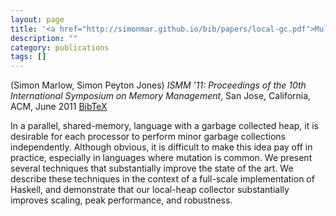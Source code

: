 ```yaml
---
layout: page
title: '<a href="http://simonmar.github.io/bib/papers/local-gc.pdf">Multicore Garbage Collection with Local Heaps</a>'
description: ""
category: publications
tags: []
---
```

(Simon Marlow, Simon Peyton Jones) *ISMM '11: Proceedings of the 10th International Symposium on Memory Management*, San Jose, California, ACM, June 2011 <a href="local-gc-2011.bib">BibTeX</a>

In a parallel, shared-memory, language with a garbage collected heap,
it is desirable for each processor to perform minor garbage
collections independently. Although obvious, it is difficult to make
this idea pay off in practice, especially in languages where mutation
is common.  We present several techniques that substantially improve
the state of the art. We describe these techniques in the context of a
full-scale implementation of Haskell, and demonstrate that our
local-heap collector substantially improves scaling, peak performance,
and robustness.
